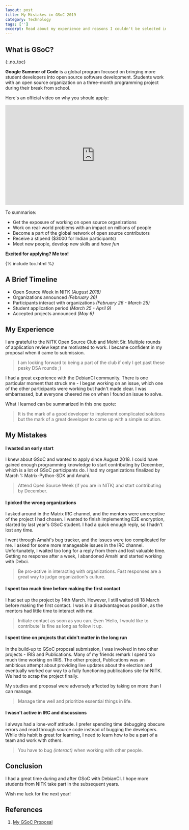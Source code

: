 ```yaml
---
layout: post
title: My Mistakes in GSoC 2019
category: Technology
tags: ['']
excerpt: Read about my experience and reasons I couldn't be selected in GSoC 2019, the dream internship in the open source community.
---
```


## What is GSoC?
{:.no_toc}

**Google Summer of Code** is a global program focused on bringing more student developers into open source software development. Students work with an open source organization on a three-month programming project during their break from school.

Here's an official video on why you should apply:

<center>
<iframe width="560" height="315" src="https://www.youtube.com/embed/S6IP_6HG2QE" frameborder="0" allow="accelerometer; autoplay; encrypted-media; gyroscope; picture-in-picture" allowfullscreen></iframe>
</center>

To summarise:
- Get the exposure of working on open source organizations
- Work on real-world problems with an impact on millions of people
- Become a part of the global network of open source contributors
- Receive a stipend ($3000 for Indian participants)
- Meet new people, develop new skills and *have fun*

**Excited for applying? Me too!**

{% include toc.html %}

## A Brief Timeline

- Open Source Week in NITK _(August 2018)_
- Organizations announced _(February 26)_
- Participants interact with organizations _(February 26 - March 25)_
- Student application period _(March 25 - April 9)_
- Accepted projects announced _(May 6)_

## My Experience

I am grateful to the NITK Open Source Club and Mohit Sir. Multiple rounds of application review kept me motivated to work. I became confident in my proposal when it came to submission.

> I am looking forward to being a part of the club if only I get past these pesky DSA rounds ;)

I had a great experience with the DebianCI community. There is one particular moment that struck me - I began working on an issue, which one of the other participants were working but hadn't made clear. I was embarrassed, but everyone cheered me on when I found an issue to solve.

What I learned can be summarized in this one quote:

> It is the mark of a good developer to implement complicated solutions but the mark of a great developer to come up with a simple solution.

## My Mistakes

#### I wasted an early start

I knew about GSoC and wanted to apply since August 2018. I could have gained enough programming knowledge to start contributing by December, which is a lot of GSoC participants do. I had my organizations finalized by March 1: Matrix-Python-SDK and Amahi.

> Attend Open Source Week (if you are in NITK) and start contributing by December.

#### I picked the wrong organizations

I asked around in the Matrix IRC channel, and the mentors were unreceptive of the project I had chosen. I wanted to finish implementing E2E encryption, started by last year's GSoC student. I had a quick enough reply, so I hadn't lost any time.

I went through Amahi's bug tracker, and the issues were too complicated for me. I asked for some more manageable issues in the IRC channel. Unfortunately, I waited too long for a reply from them and lost valuable time. Getting no response after a week, I abandoned Amahi and started working with Debci.

> Be pro-active in interacting with organizations. Fast responses are a great way to judge organization's culture.

#### I spent too much time before making the first contact

I had set up the project by 14th March. However, I still waited till 18 March before making the first contact. I was in a disadvantageous position, as the mentors had little time to interact with me.

> Initiate contact as soon as you can. Even 'Hello, I would like to contribute' is fine as long as follow it up.

#### I spent time on projects that didn't matter in the long run

In the build-up to GSoC proposal submission, I was involved in two other projects - IRIS and Publications. Many of my friends remark I spend too much time working on IRIS. The other project, Publications was an ambitious attempt about providing live updates about the election and eventually worked our way to a fully functioning publications site for NITK. We had to scrap the project finally.

My studies and proposal were adversely affected by taking on more than I can manage.

> Manage time well and prioritize essential things in life.

#### I wasn't active in IRC and discussions

I always had a lone-wolf attitude. I prefer spending time debugging obscure errors and read through source code instead of bugging the developers. While this habit is great for learning, I need to learn how to be a part of a team and work with others.

> You have to bug _(interact)_ when working with other people.

## Conclusion

I had a great time during and after GSoC with DebianCI. I hope more students from NITK take part in the subsequent years.

Wish me luck for the next year!

## References

1. [My GSoC Proposal](/assets/pdf/GSoC%202019%20Proposal.pdf)
